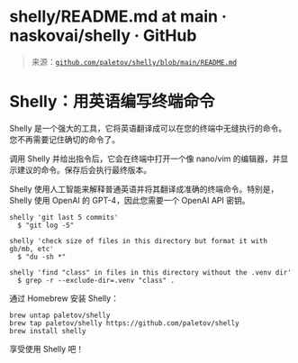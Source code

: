 <!--yml

类别：未分类

日期：2024-05-27 14:50:38

-->

# shelly/README.md at main · naskovai/shelly · GitHub

> 来源：[`github.com/paletov/shelly/blob/main/README.md`](https://github.com/paletov/shelly/blob/main/README.md)

# Shelly：用英语编写终端命令

[](#shelly-write-terminal-commands-in-english)

Shelly 是一个强大的工具，它将英语翻译成可以在您的终端中无缝执行的命令。您不再需要记住确切的命令了。

调用 Shelly 并给出指令后，它会在终端中打开一个像 nano/vim 的编辑器，并显示建议的命令。保存后会执行最终版本。

Shelly 使用人工智能来解释普通英语并将其翻译成准确的终端命令。特别是，Shelly 使用 OpenAI 的 GPT-4，因此您需要一个 OpenAI API 密钥。

```
shelly 'git last 5 commits'
  $ "git log -5"

shelly 'check size of files in this directory but format it with gb/mb, etc'
  $ "du -sh *"

shelly 'find "class" in files in this directory without the .venv dir'
  $ grep -r --exclude-dir=.venv "class" .
```

通过 Homebrew 安装 Shelly：

```
brew untap paletov/shelly
brew tap paletov/shelly https://github.com/paletov/shelly
brew install shelly
```

享受使用 Shelly 吧！
